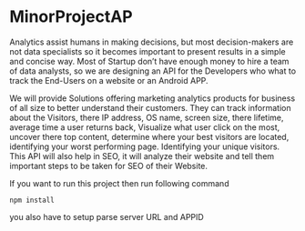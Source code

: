 # MinorProjectAP

 Analytics assist humans in making decisions, but most decision-makers are not data specialists so it becomes important to present results in a simple and concise way. Most of Startup don’t have enough money to hire a team of data analysts, so we are designing an API for the Developers who what to track the End-Users on a website or an Android APP. 
 
We will provide Solutions offering marketing analytics products for business of all size to better understand their customers. They can track information about the Visitors, there IP address, OS name, screen size, there lifetime, average time a user returns back, Visualize what user click on the most, uncover there top content, determine where your best visitors are located, identifying your worst performing page. Identifying your unique visitors. This API will also help in SEO, it will analyze their website and tell them important steps to be taken for SEO of their Website. 

If you want to run this project then run following command

```
npm install
```

you also have to setup parse server URL and APPID
